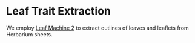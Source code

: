 # Leaf Trait Extraction

We employ [Leaf Machine 2](https://github.com/NaturalHistoryMuseum/LeafMachine2) to extract outlines of leaves and leaflets from Herbarium sheets.
